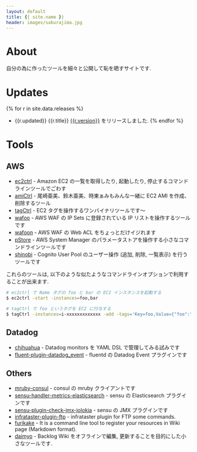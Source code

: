 ```yaml
---
layout: default
title: {{ site.name }}
header: images/sakurajima.jpg
---
```


# About

自分の為に作ったツールを細々と公開して恥を晒すサイトです.

# Updates

{% for r in site.data.releases %}
* {{r.updated}} {{r.title}} [{{r.version}}](https://github.com/inokappa/{{r.title}}/releases/tag/{{r.version}}) をリリースしました.
{% endfor %}

# Tools

## AWS

* [ec2ctrl](https://github.com/inokappa/ec2ctrl) - Amazon EC2 の一覧を取得したり, 起動したり, 停止するコマンドラインツールでごわす
* [amiCtrl](https://github.com/inokappa/amiCtrl) - 尾崎亜美、鈴木亜美、時東ぁみもみんな一緒に EC2 AMI を作成、削除するツール
* [tagCtrl](https://github.com/inokappa/tagCtrl) - EC2 タグを操作するワンバイナリツールです〜
* [wafoo](https://github.com/inokappa/wafoo) - AWS WAF の IP Sets に登録されている IP リストを操作するツールです
* [wafoon](https://github.com/inokappa/wafoon) - AWS WAF の Web ACL をちょっとだけイジれます
* [pStore](https://github.com/inokappa/pStore) - AWS System Manager のパラメータストアを操作する小さなコマンドラインツールです
* [shinobi](https://github.com/inokappa/shinobi) - Cognito User Pool のユーザー操作 (追加, 削除, 一覧表示) を行うツールです

これらのツールは, 以下のような似たようなコマンドラインオプションで利用することが出来ます.

```sh
# ec2ctrl で Name タグの foo と bar の EC2 インスタンスを起動する
$ ec2ctrl -start -instances=foo,bar

# tagCtrl で foo というタグを EC2 に付与する
$ tagCtrl -instances=i-xxxxxxxxxxxxx -add -tags='Key=foo,Value={"foo":"bar"}'
```

## Datadog

* [chihuahua](https://github.com/inokappa/chihuahua) - Datadog monitors を YAML DSL で管理してみる試みです
* [fluent-plugin-datadog_event](https://github.com/inokappa/fluent-plugin-datadog_event) - fluentd の Datadog Event プラグインです

## Others

* [mruby-consul](https://github.com/inokappa/mruby-consul) - consul の mruby クライアントです
* [sensu-handler-metrics-elasticsearch](https://github.com/inokappa/sensu-handler-metrics-elasticsearch) - sensu の Elasticsearch プラグインです
* [sensu-plugin-check-jmx-jolokia](https://github.com/inokappa/sensu-plugin-check-jmx-jolokia) - sensu の JMX プラグインです
* [infrataster-plugin-ftp](https://github.com/inokappa/infrataster-plugin-ftp) - infrataster plugin for FTP some commands.
* [furikake](https://github.com/inokappa/furikake) - It is a command line tool to register your resources in Wiki page (Markdown format).
* [daimyo](https://github.com/inokappa/daimyo) - Backlog Wiki をオフラインで編集, 更新することを目的にした小さなツールです.

